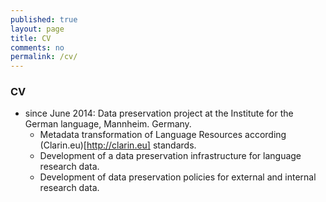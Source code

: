 ```yaml
---
published: true
layout: page
title: CV
comments: no
permalink: /cv/
---
```

### CV

* since June 2014: Data preservation project at the Institute for the German language, Mannheim. Germany.
    * Metadata transformation of Language Resources according (Clarin.eu)[http://clarin.eu] standards.
    * Development of a data preservation infrastructure for language research data.
    * Development of data preservation policies for external and internal research data.

